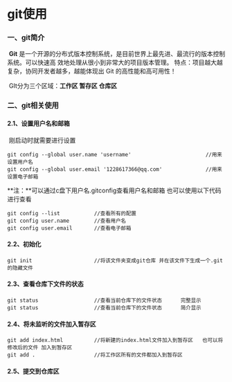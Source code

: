 # git使用

### 一、git简介

​			**Git** 是一个开源的分布式版本控制系统，是目前世界上最先进、最流行的版本控制系统。可以快速高 效地处理从很小到非常大的项目版本管理。 特点：项目越大越复杂，协同开发者越多，越能体现出 Git 的高性能和高可用性！

​			GIt分为三个区域：**工作区	暂存区	仓库区**



### 二、git相关使用

#### 2.1、设置用户名和邮箱

​			刚启动时就需要进行设置

```
git config --global user.name 'username'						//用来设置用户名
git config --global user.email '1228617366@qq.com'				//用来设置电子邮箱
```

**注：**可以通过c盘下用户名.gitconfig查看用户名和邮箱  也可以使用以下代码进行查看

```
git config --list			//查看所有的配置
git config user.name		//查看用户名
git config user.email		//查看电子邮箱
```



#### 2.2、初始化

```
git init					//将该文件夹变成git仓库 并在该文件下生成一个.git的隐藏文件
```



#### 2.3、查看仓库下文件的状态

```
git status					//查看当前仓库下的文件状态		完整显示
git status					//查看当前仓库下的文件状态		简介显示
```



#### 2.4、将未监听的文件加入暂存区

```
git add index.html			//将新建的index.html文件加入到暂存区   也可以将修改后的文件 加入到暂存区
git add .					//将工作区所有的文件都加入到暂存区
```



#### 2.5、提交到仓库区

